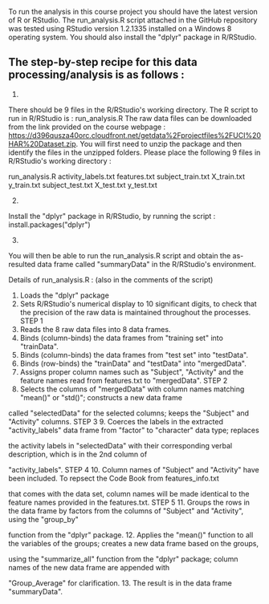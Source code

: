 To run the analysis in this course project you should have the latest version of R or RStudio. The run_analysis.R 
script attached in the GitHub repository was tested using RStudio version 1.2.1335 installed on a Windows 8 operating 
system. You should also install the "dplyr" package in R/RStudio.

## The step-by-step recipe for this data processing/analysis is as follows :

1.
There should be 9 files in the R/RStudio's working directory.
The R script to run in R/RStudio is : run_analysis.R
The raw data files can be downloaded from the link provided on the course webpage : 
https://d396qusza40orc.cloudfront.net/getdata%2Fprojectfiles%2FUCI%20HAR%20Dataset.zip. You will first need to unzip 
the package and then identify the files in the unzipped folders. Please place the following 9 files in R/RStudio's 
working directory :

run_analysis.R
activity_labels.txt
features.txt
subject_train.txt
X_train.txt
y_train.txt
subject_test.txt
X_test.txt
y_test.txt

2.
Install the "dplyr" package in R/RStudio, by running the script : install.packages("dplyr")

3.
You will then be able to run the run_analysis.R script and obtain the as-resulted data frame called "summaryData" in the R/RStudio's environment. 


Details of run_analysis.R :
(also in the comments of the script)

1. Loads the "dplyr" package
2. Sets R/RStudio's numerical display to 10 significant digits, to check that the precision of the raw data is maintained throughout the processes.
STEP 1
3. Reads the 8 raw data files into 8 data frames.
4. Binds (column-binds) the data frames from "training set" into "trainData".
5. Binds (column-binds) the data frames from "test set" into "testData".
6. Binds (row-binds) the "trainData" and "testData" into "mergedData".
7. Assigns proper column names such as "Subject", "Activity" and the feature names read from features.txt to "mergedData".
STEP 2
8. Selects the columns of "mergedData" with column names matching "mean()" or "std()"; constructs a new data frame 

called "selectedData" for the selected columns; keeps the "Subject" and "Activity" columns.
STEP 3
9. Coerces the labels in the extracted "activity_labels" data frame from "factor" to "character" data type; replaces 

the activity labels in "selectedData" with their corresponding verbal description, which is in the 2nd column of 

"activity_labels".
STEP 4
10. Column names of "Subject" and "Activity" have been included. To repsect the Code Book from features_info.txt 

that comes with the data set, column names will be made identical to the feature names provided in the features.txt.
STEP 5
11. Groups the rows in the data frame by factors from the columns of "Subject" and "Activity", using the "group_by" 

function from the "dplyr" package.
12. Applies the "mean()" function to all the variables of the groups; creates a new data frame based on the groups, 

using the "summarize_all" function from the "dplyr" package; column names of the new data frame are appended with 

"Group_Average" for clarification.
13. The result is in the data frame "summaryData".




